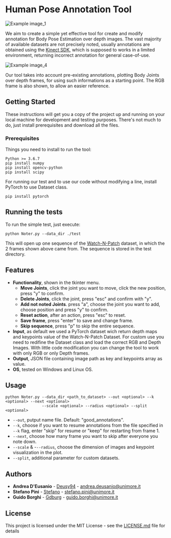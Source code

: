 # Human Pose Annotation Tool
![Example image_1](https://github.com/aimagelab/human-pose-annotation-tool/blob/master/img/example_1.png)

We aim to create a simple yet effective tool for create and modify annotation for Body Pose Estimation over depth images.
The vast majority of available datasets are not precisely noted, usually annotations are obtained using the [Kinect SDK](https://www.microsoft.com/en-us/research/project/human-pose-estimation-for-kinect/ "Microsoft Page"), which is supposed to works in a limited environment, returning incorrect annotation for general case-of-use.

![Example image_4](https://github.com/aimagelab/human-pose-annotation-tool/blob/master/img/example_4.png)

Our tool takes into account pre-existing annotations, plotting Body Joints over depth frames, for using such informations as a starting point. The RGB frame is also shown, to allow an easier reference.

## Getting Started
These instructions will get you a copy of the project up and running on your local machine for development and testing purposes. There's not much to do, just install prerequisites and download all the files.

### Prerequisites
Things you need to install to run the tool:

```
Python >= 3.6.7
pip install numpy
pip install opencv-python
pip install scipy
```

For running our test and to use our code without modifying a line, install PyTorch to use Dataset class.
```
pip install pytorch
```

## Running the tests
To run the simple test, just execute:
```
python Noter.py --data_dir ./test
```
This will open up one sequence of the [Watch-N-Patch](http://watchnpatch.cs.cornell.edu/ "WnP Page") dataset, in which the 2 frames shown above came from. The sequence is stored in the test directory.

## Features
- **Functionality**, shown in the tkinter menu.
  - **Move Joints**, click the joint you want to move, click the new position, press "y" to confirm.
  - **Delete Joints**, click the joint, press "esc" and confirm with "y".
  - **Add not noted Joints**. press "a", choose the joint you want to add, choose position and press "y" to confirm.
  - **Reset action**, after an action, press "esc" to reset.
  - **Save frame**, press "enter" to save and change frame.
  - **Skip sequence**, press "p" to skip the entire sequence.
- **Input**, as default we used a PyTorch dataset wich return depth maps and keypoints value of the Watch-N-Patch Dataset. 
For custom use you need to redifine the Dataset class and load the correct RGB and Depth Images.
With little code modification you can change the tool to work with only RGB or only Depth frames.
- **Output**, JSON file containing image path as key and keypoints array as value.
- **OS**, tested on Windows and Linux OS.

## Usage
```
python Noter.py --data_dir <path_to_dataset> --out <optional> --k <optional> --next <optional>  
                --scale <optional> --radius <optional> --split <optional>
```
- `--out`, putput name file. Default: "good_annotations".
- `--k`, choose if you want to resume annotations from the file specified in `--k` flag, enter "skip" for resume or "keep" for restarting from frame 1.
- `--next`, choose how many frame you want to skip after everyone you note down.
- `--scale` & -`--radius`, choose the dimension of images and keypoint visualization in the plot.
- `--split`, additional parameter for custom datasets.

## Authors

* **Andrea D'Eusanio** - [Deusy94](https://github.com/Deusy94) - andrea.deusanio@unimore.it
* **Stefano Pini** - [Stefano](https://github.com/stefanopini) - stefano.pini@unimore.it
* **Guido Borghi** - [Gdburg](https://github.com/gdubrg) - guido.borghi@unimore.it

## License

This project is licensed under the MIT License - see the [LICENSE.md](LICENSE.md) file for details

